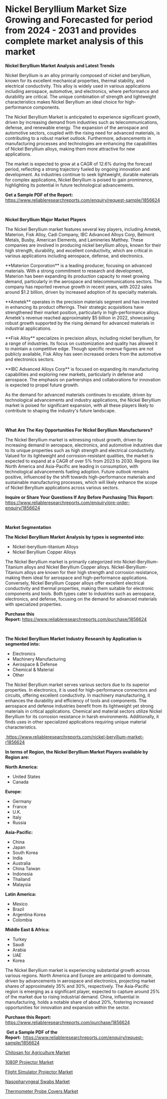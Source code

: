 <p><h1>Nickel Beryllium Market Size Growing and Forecasted for period from 2024 - 2031 and provides complete market analysis of this market</h1></p><p><strong>Nickel Beryllium Market Analysis and Latest Trends</strong></p>
<p><p>Nickel Beryllium is an alloy primarily composed of nickel and beryllium, known for its excellent mechanical properties, thermal stability, and electrical conductivity. This alloy is widely used in various applications including aerospace, automotive, and electronics, where performance and durability are critical. The unique combination of strength and lightweight characteristics makes Nickel Beryllium an ideal choice for high-performance components.</p><p>The Nickel Beryllium Market is anticipated to experience significant growth, driven by increasing demand from industries such as telecommunications, defense, and renewable energy. The expansion of the aerospace and automotive sectors, coupled with the rising need for advanced materials, is contributing to a robust market outlook. Furthermore, advancements in manufacturing processes and technologies are enhancing the capabilities of Nickel Beryllium alloys, making them more attractive for new applications.</p><p>The market is expected to grow at a CAGR of 12.6% during the forecast period, reflecting a strong trajectory fueled by ongoing innovation and development. As industries continue to seek lightweight, durable materials for complex applications, Nickel Beryllium is poised to gain prominence, highlighting its potential in future technological advancements.</p></p>
<p><strong>Get a Sample PDF of the Report:&nbsp;</strong> <a href="https://www.reliableresearchreports.com/enquiry/request-sample/1856624?utm_campaign=9&utm_medium=2&utm_source=Github&utm_content=ia&utm_term=11112024&utm_id=nickel-beryllium">https://www.reliableresearchreports.com/enquiry/request-sample/1856624</a></p>
<p>&nbsp;</p>
<p><strong>Nickel Beryllium Major Market Players</strong></p>
<p><p>The Nickel Beryllium market features several key players, including Ametek, Materion, Fisk Alloy, Cadi Company, IBC Advanced Alloys Corp, Belmont Metals, Busby, American Elements, and Lamineries Matthey. These companies are involved in producing nickel beryllium alloys, known for their high strength, durability, and excellent conductivity, which are critical in various applications including aerospace, defense, and electronics.</p><p>**Materion Corporation** is a leading producer, focusing on advanced materials. With a strong commitment to research and development, Materion has been expanding its production capacity to meet growing demand, particularly in the aerospace and telecommunications sectors. The company has reported revenue growth in recent years, with 2022 sales around $1.2 billion, driven by increased adoption of its specialty materials.</p><p>**Ametek** operates in the precision materials segment and has invested in enhancing its product offerings. Their strategic acquisitions have strengthened their market position, particularly in high-performance alloys. Ametek's revenue reached approximately $5 billion in 2022, showcasing robust growth supported by the rising demand for advanced materials in industrial applications.</p><p>**Fisk Alloy** specializes in precision alloys, including nickel beryllium, for a range of industries. Its focus on customization and quality has allowed it to maintain a competitive edge. Though specific revenue figures are not publicly available, Fisk Alloy has seen increased orders from the automotive and electronics sectors.</p><p>**IBC Advanced Alloys Corp** is focused on expanding its manufacturing capabilities and exploring new markets, particularly in defense and aerospace. The emphasis on partnerships and collaborations for innovation is expected to propel future growth.</p><p>As the demand for advanced materials continues to escalate, driven by technological advancements and industry applications, the Nickel Beryllium market is poised for significant expansion, with all these players likely to contribute to shaping the industry's future landscape.</p></p>
<p>&nbsp;</p>
<p><strong>What Are The Key Opportunities For Nickel Beryllium Manufacturers?</strong></p>
<p><p>The Nickel Beryllium market is witnessing robust growth, driven by increasing demand in aerospace, electronics, and automotive industries due to its unique properties such as high strength and electrical conductivity. Valued for its lightweight and corrosion-resistant qualities, the market is expected to expand at a CAGR of over 5% from 2023 to 2030. Regions like North America and Asia-Pacific are leading in consumption, with technological advancements fueling adoption. Future outlook remains positive, influenced by the shift towards high-performance materials and sustainable manufacturing processes, which will likely enhance the scope of Nickel Beryllium applications across various sectors.</p></p>
<p><strong>Inquire or Share Your Questions If Any Before Purchasing This Report:</strong> <a href="https://www.reliableresearchreports.com/enquiry/pre-order-enquiry/1856624?utm_campaign=9&utm_medium=2&utm_source=Github&utm_content=ia&utm_term=11112024&utm_id=nickel-beryllium">https://www.reliableresearchreports.com/enquiry/pre-order-enquiry/1856624</a></p>
<p>&nbsp;</p>
<p><strong>Market Segmentation</strong></p>
<p><strong>The Nickel Beryllium Market Analysis by types is segmented into:</strong></p>
<p><ul><li>Nickel-beryllium-titanium Alloys</li><li>Nickel Beryllium Copper Alloys</li></ul></p>
<p><p>The Nickel Beryllium market is primarily categorized into Nickel-Beryllium-Titanium alloys and Nickel Beryllium Copper alloys. Nickel-Beryllium-Titanium alloys are known for their high strength and corrosion resistance, making them ideal for aerospace and high-performance applications. Conversely, Nickel Beryllium Copper alloys offer excellent electrical conductivity and thermal properties, making them suitable for electronic components and tools. Both types cater to industries such as aerospace, electronics, and defense, focusing on the demand for advanced materials with specialized properties.</p></p>
<p><strong>Purchase this Report:&nbsp;</strong><a href="https://www.reliableresearchreports.com/purchase/1856624?utm_campaign=9&utm_medium=2&utm_source=Github&utm_content=ia&utm_term=11112024&utm_id=nickel-beryllium">https://www.reliableresearchreports.com/purchase/1856624</a></p>
<p>&nbsp;</p>
<p><strong>The Nickel Beryllium Market Industry Research by Application is segmented into:</strong></p>
<p><ul><li>Electronics</li><li>Machinery Manufacturing</li><li>Aerospace & Defense</li><li>Chemical & Material</li><li>Other</li></ul></p>
<p><p>The Nickel Beryllium market serves various sectors due to its superior properties. In electronics, it is used for high-performance connectors and circuits, offering excellent conductivity. In machinery manufacturing, it enhances the durability and efficiency of tools and components. The aerospace and defense industries benefit from its lightweight yet strong materials in critical applications. Chemical and material sectors utilize Nickel Beryllium for its corrosion resistance in harsh environments. Additionally, it finds uses in other specialized applications requiring unique material characteristics.</p></p>
<p><a href="https://www.reliableresearchreports.com/nickel-beryllium-market-r1856624?utm_campaign=9&utm_medium=2&utm_source=Github&utm_content=ia&utm_term=11112024&utm_id=nickel-beryllium">&nbsp;https://www.reliableresearchreports.com/nickel-beryllium-market-r1856624</a></p>
<p><strong>In terms of Region, the Nickel Beryllium Market Players available by Region are:</strong></p>
<p>
    <p> <strong> North America: </strong>
        <ul>
            <li>United States</li>
            <li>Canada</li>
        </ul>
        </p> 
    <p> <strong> Europe: </strong>
        <ul>
            <li>Germany</li>
            <li>France</li>
            <li>U.K.</li>
            <li>Italy</li>
            <li>Russia</li>
        </ul>
        </p> 
    <p> <strong> Asia-Pacific: </strong>
        <ul>
            <li>China</li>
            <li>Japan</li>
            <li>South Korea</li>
            <li>India</li>
            <li>Australia</li>
            <li>China Taiwan</li>
            <li>Indonesia</li>
            <li>Thailand</li>
            <li>Malaysia</li>
        </ul>
        </p> 
    <p> <strong> Latin America: </strong>
        <ul>
            <li>Mexico</li>
            <li>Brazil</li>
            <li>Argentina Korea</li>
            <li>Colombia</li>
        </ul>
        </p> 
    <p> <strong> Middle East & Africa: </strong>
        <ul>
            <li>Turkey</li>
            <li>Saudi</li>
            <li>Arabia</li>
            <li>UAE</li>
            <li>Korea</li>
        </ul>
    </p>
    </p>
<p><p>The Nickel Beryllium market is experiencing substantial growth across various regions. North America and Europe are anticipated to dominate, driven by advancements in aerospace and electronics, projecting market shares of approximately 35% and 30%, respectively. The Asia-Pacific region is emerging as a significant player, expected to capture around 25% of the market due to rising industrial demand. China, influential in manufacturing, holds a notable share of about 20%, fostering increased opportunities for innovation and expansion within the sector.</p></p>
<p><strong>Purchase this Report: </strong><a href="https://www.reliableresearchreports.com/purchase/1856624?utm_campaign=9&utm_medium=2&utm_source=Github&utm_content=ia&utm_term=11112024&utm_id=nickel-beryllium">https://www.reliableresearchreports.com/purchase/1856624</a></p>
<p>&nbsp;<strong>Get a Sample PDF of the Report:&nbsp;&nbsp;</strong><a href="https://www.reliableresearchreports.com/enquiry/request-sample/1856624?utm_campaign=9&utm_medium=2&utm_source=Github&utm_content=ia&utm_term=11112024&utm_id=nickel-beryllium">https://www.reliableresearchreports.com/enquiry/request-sample/1856624</a></p>
<p><strong></strong></p>
<p><p><a href="https://github.com/loftinirkaakcsu/Market-Research-Report-List-1/blob/main/chitosan-for-agriculture-market.md?utm_campaign=9&utm_medium=2&utm_source=Github&utm_content=ia&utm_term=11112024&utm_id=nickel-beryllium">Chitosan for Agriculture Market</a></p><p><a href="https://www.linkedin.com/pulse/future-innovation-global-1080p-projector-market-growth-nfbhc?utm_campaign=9&utm_medium=2&utm_source=Github&utm_content=ia&utm_term=11112024&utm_id=nickel-beryllium">1080P Projector Market</a></p><p><a href="https://www.linkedin.com/pulse/global-flight-simulator-projector-market-focus-product-q56yc?utm_campaign=9&utm_medium=2&utm_source=Github&utm_content=ia&utm_term=11112024&utm_id=nickel-beryllium">Flight Simulator Projector Market</a></p><p><a href="https://issuu.com/reportprime-2/docs/nasopharyngeal-swabs-market-size-20_6b4d5478a15c7e?utm_campaign=9&utm_medium=2&utm_source=Github&utm_content=ia&utm_term=11112024&utm_id=nickel-beryllium">Nasopharyngeal Swabs Market</a></p><p><a href="https://issuu.com/reportprime-2/docs/thermometer-probe-covers-market-siz_22a045597d40e1?utm_campaign=9&utm_medium=2&utm_source=Github&utm_content=ia&utm_term=11112024&utm_id=nickel-beryllium">Thermometer Probe Covers Market</a></p></p>